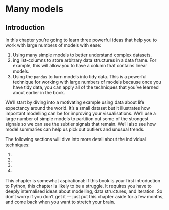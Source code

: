# Many models
## Introduction

In this chapter you’re going to learn three powerful ideas that help you to work with large numbers of models with ease:

1. Using many simple models to better understand complex datasets.
1. ing list-columns to store arbitrary data structures in a data frame. For example, this will allow you to have a column that contains linear models.
1. Using the `pandas` to turn models into tidy data. This is a powerful technique for working with large numbers of models because once you have tidy data, you can apply all of the techniques that you’ve learned about earlier in the book.

We’ll start by diving into a motivating example using data about life expectancy around the world. It’s a small dataset but it illustrates how important modelling can be for improving your visualisations. We’ll use a large number of simple models to partition out some of the strongest signals so we can see the subtler signals that remain. We’ll also see how model summaries can help us pick out outliers and unusual trends.

The following sections will dive into more detail about the individual techniques:

1. 
1. 
1. 
1. 

This chapter is somewhat aspirational: if this book is your first introduction to Python, this chapter is likely to be a struggle. It requires you have to deeply internalised ideas about modelling, data structures, and iteration. So don’t worry if you don’t get it — just put this chapter aside for a few months, and come back when you want to stretch your brain.
